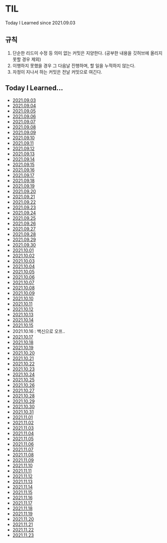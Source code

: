 # TIL
Today I Learned
since 2021.09.03



## 규칙
1. 단순한 리드미 수정 등 의미 없는 커밋은 지양한다. (공부한 내용을 깃허브에 올리지 못할 경우 제외)
2. 이행하지 못했을 경우 그 다음날 진행하며, 할 일을 누적하지 않는다.
3. 자정이 지나서 하는 커밋은 전날 커밋으로 여긴다.


## Today I Learned...
- [2021.09.03](https://github.com/NayeonKeum/BigContest2021 "빅콘테스트2021 인구특성 전처리 완료")
- [2021.09.04](https://github.com/NayeonKeum/BigContest2021 "빅콘테스트2021 시계열 데이터 공부 중 read-papers.md 참고")
- [2021.09.05](https://github.com/NayeonKeum/BigContest2021 "빅콘테스트2021 시계열 데이터 공부 중 read-papers.md 참고")
- [2021.09.06](https://github.com/NayeonKeum/BigContest2021 "빅콘테스트2021 시계열 이용하여 비무작위 결측(MNAR) 처리")
- [2021.09.07](https://github.com/NayeonKeum/BigContest2021 "빅콘테스트2021 Feature Selecting...")
- [2021.09.08](https://github.com/NayeonKeum/BigContest2021 "빅콘테스트2021 LSTM 문제 생겨서 고치는 중,,, 단순 시계열 ")
- [2021.09.09](https://github.com/NayeonKeum/BigContest2021 "빅콘테스트2021 로그 변환 ing ")
- [2021.09.10](https://github.com/NayeonKeum/BigContest2021 "빅콘테스트2021 로그 변환 아직도 안 됨 ")
- [2021.09.11](https://github.com/NayeonKeum/BigContest2021 "빅콘테스트2021 로그 변환 성공하고 왜도 파악, 로그 변환 ")
- [2021.09.12](https://github.com/NayeonKeum/BigContest2021 "빅콘테스트2021 MSE, RMSE, RMSLE, MAE 차이 파악 및 선택")
- [2021.09.13](https://github.com/NayeonKeum/BigContest2021 "빅콘테스트2021 vif 개선")
- [2021.09.14](https://github.com/NayeonKeum/BigContest2021 "빅콘테스트2021 군집별 특성 분석")
- [2021.09.15](https://github.com/NayeonKeum/BigContest2021 "빅콘테스트2021 정책 제언을 위한 공부 중(뉴스 등)")
- [2021.09.16](https://github.com/NayeonKeum/BigContest2021 "빅콘테스트2021 정책 제언 및 마무리")
- [2021.09.17](https://github.com/NayeonKeum/Solving_Algorithms/tree/master/%EB%84%BC%EC%95%8C%EC%95%9C%EC%9B%81%EC%95%A0%20%EC%8A%A4%ED%84%B0%EB%94%94 "코테 스터디 백준 4948")
- [2021.09.18](https://github.com/NayeonKeum/Solving_Algorithms/tree/master/%EB%84%BC%EC%95%8C%EC%95%9C%EC%9B%81%EC%95%A0%20%EC%8A%A4%ED%84%B0%EB%94%94 "코테 스터디 백준 1978")
- [2021.09.19](https://github.com/NayeonKeum/Solving_Algorithms/tree/master/%EB%84%BC%EC%95%8C%EC%95%9C%EC%9B%81%EC%95%A0%20%EC%8A%A4%ED%84%B0%EB%94%94 "코테 스터디 백준 9020")
- [2021.09.20](https://github.com/NayeonKeum/TIL/blob/main/read-books.md "it기업취준실전가이드 part1")
- [2021.09.21](https://github.com/NayeonKeum/TIL/blob/main/read-books.md "it기업취준실전가이드 part2")
- [2021.09.22](https://github.com/NayeonKeum/TIL/blob/main/read-books.md "it기업취준실전가이드 part3")
- [2021.09.23](https://github.com/NayeonKeum/TIL/blob/main/read-books.md "it기업취준실전가이드 part4")
- [2021.09.24](https://github.com/NayeonKeum/TIL/tree/main/GAN "GDSC GAN study")
- [2021.09.25](https://github.com/NayeonKeum/TIL/blob/main/sessions.md "클린코드 세미나")
- [2021.09.26](https://github.com/NayeonKeum/TIL/blob/main/GAN/DL(Andrew%20Ng)/Note-taking.md "알고리즘, GAN 공부")
- [2021.09.27](https://github.com/NayeonKeum/COMPAS2021-Suwon "COMPAS2021-수원 시각화 및 전처리")
- [2021.09.28](https://github.com/NayeonKeum/KotlinStudy "코틀린 스터디-홍드로이드 #1, 2, 3")
- [2021.09.29](https://github.com/NayeonKeum/Solving_Algorithms/ "코테 스터디 백준 3문제")
- [2021.09.30](https://github.com/NayeonKeum/TIL/blob/main/sessions.md "COMPAS2021-수원 EDA")
- [2021.10.01](https://github.com/NayeonKeum/Solving_Algorithms/ "코테 스터디 백준 1문제")
- [2021.10.02](https://github.com/NayeonKeum/COMPAS2021-Suwon "COMPAS2021-수원 EDA 끝")
- [2021.10.03](https://github.com/NayeonKeum/COMPAS2021-Suwon "COMPAS2021-수원 추가 자료 조사")
- [2021.10.04](https://github.com/NayeonKeum/TIL/tree/main/GAN/DL_1(Andrew%20Ng) "GDSC GAN study")
- [2021.10.05](https://github.com/NayeonKeum/COMPAS2021-Suwon "COMPAS2021-수원 ")
- [2021.10.06](https://github.com/NayeonKeum/COMPAS2021-Suwon "COMPAS2021-수원 st-dbscan")
- [2021.10.07](https://github.com/NayeonKeum/TIL/tree/main/GAN/DL_2(Andrew%20Ng) "알고리즘 스터디")
- [2021.10.08](https://github.com/NayeonKeum/COMPAS2021-Suwon "COMPAS2021-수원 지리가중회귀")
- [2021.10.09](https://github.com/NayeonKeum/KUSITMS_Hash "큐시즘반올림데이")
- [2021.10.10](https://github.com/NayeonKeum/COMPAS2021-Suwon "COMPAS2021-수원 지리가중회귀/최근린분석 공부")
- [2021.10.11](https://github.com/NayeonKeum/COMPAS2021-Suwon "COMPAS2021-수원 지리가중회귀/최근린분석 공부")
- [2021.10.12](https://github.com/NayeonKeum/COMPAS2021-Suwon "COMPAS2021-수원 분석 파이프라인 짜기 및 시공간분석기법 공부")
- [2021.10.13](https://github.com/NayeonKeum/TIL/tree/main/GAN/GAN%EC%B2%AB%EA%B1%B8%EC%9D%8C "GDSC GAN첫걸음 part 1-1, 1-2")
- [2021.10.14](https://github.com/NayeonKeum/COMPAS2021-Suwon "COMPAS2021-수원 지리가중회귀 마무리, 회귀계수 클러스터링 및 시각화 완료")
- [2021.10.15](https://github.com/NayeonKeum/COMPAS2021-Suwon "COMPAS2021-수원 분석 지리가중회귀 ")
- 2021.10.16 : 백신으로 오프..
- [2021.10.17](https://github.com/NayeonKeum/COMPAS2021-Suwon "COMPAS2021-수원 4개시도 지리가중회귀 ")
- [2021.10.18](https://github.com/NayeonKeum/COMPAS2021-Suwon "COMPAS2021-수원 태블루 공부...")
- [2021.10.19](https://github.com/NayeonKeum/COMPAS2021-Suwon "COMPAS2021-수원 태블로 적용")
- [2021.10.20](https://github.com/NayeonKeum/KotlinStudy "코틀린 스터디-홍드로이드 #9, 10, 11, 12")
- [2021.10.21](https://github.com/NayeonKeum/Solving_Algorithms/ "알고리즘 스터디 백준 4문제")
- [2021.10.22](https://github.com/NayeonKeum/COMPAS2021-Suwon "COMPAS2021-수원 인사이트 뽑기")
- [2021.10.23](https://github.com/NayeonKeum/COMPAS2021-Suwon "COMPAS2021-수원 인사이트 뽑기2")
- [2021.10.24](https://github.com/NayeonKeum/COMPAS2021-Suwon "COMPAS2021-수원 인사이트")
- [2021.10.25](https://github.com/NayeonKeum/COMPAS2021-Suwon "COMPAS2021-수원 시각화")
- [2021.10.26](https://github.com/NayeonKeum/COMPAS2021-Suwon "COMPAS2021-수원 선택된 변수별 인사이트 파악")
- [2021.10.27](https://github.com/NayeonKeum/COMPAS2021-Suwon "COMPAS2021-수원 신 군집 생성 및 인사이트 도출")
- [2021.10.28](https://github.com/NayeonKeum/COMPAS2021-Suwon "COMPAS2021-수원 신 군집별 ")
- [2021.10.29](https://github.com/NayeonKeum/COMPAS2021-Suwon "COMPAS2021-수원 논리 연결 및 마무리")
- [2021.10.30](https://github.com/NayeonKeum/COMPAS2021-Suwon "COMPAS2021-수원 마무리 ")
- [2021.10.31](https://github.com/NayeonKeum/Solving_Algorithms/ "알고리즘 스터디 백준 1문제")
- [2021.11.01](https://github.com/NayeonKeum/BigContest2021 "빅콘테스트2021 본선 - 통계 대비")
- [2021.11.02](https://github.com/NayeonKeum/BigContest2021 "빅콘테스트2021 본선 - 대비")
- [2021.11.03](https://github.com/NayeonKeum/BigContest2021 "빅콘테스트2021 본선 - 대비")
- [2021.11.04](https://github.com/NayeonKeum/TIL/tree/main/GAN/ "GDSC GAN첫걸음 part 2")
- [2021.11.05](https://github.com/NayeonKeum/TIL/tree/main/GAN/ "GDSC GAN첫걸음 part 2-2")
- [2021.11.06](https://github.com/NayeonKeum/BigContest2021 "빅콘테스트2021 본선 대비")
- [2021.11.07](https://github.com/NayeonKeum/Solving_Algorithms/ "알고리즘 스터디")
- [2021.11.08](https://github.com/NayeonKeum/BigContest2021 "빅콘테스트2021 본선 대비")
- [2021.11.09](https://github.com/NayeonKeum/BigContest2021 "빅콘테스트2021 본선 대비")
- [2021.11.10](https://github.com/NayeonKeum/BigContest2021 "빅콘테스트2021 본선 마무리 및 코드 정리")
- [2021.11.11](https://github.com/aerimforest/FoodVillage "푸드빌리지 카카오맵 하는 중")
- [2021.11.12](https://github.com/aerimforest/FoodVillage/pulls "푸드빌리지 [feat] 카카오맵 초기 ")
- [2021.11.13](https://github.com/aerimforest/FoodVillage/pulls "푸드빌리지 [feat] 카카오맵 기능 구현1 ")
- [2021.11.14](https://github.com/aerimforest/FoodVillage/pulls "푸드빌리지 [feat] 카카오맵 기능 구현2 ")
- [2021.11.15](https://github.com/NayeonKeum/COMPAS2021-Suwon "COMPAS2021-수원 본선 대비 정책 보수")
- [2021.11.16](https://github.com/NayeonKeum/COMPAS2021-Suwon "COMPAS2021-수원 본선 대비 정책 보수2 ")
- [2021.11.17](https://github.com/NayeonKeum/COMPAS2021-Suwon "COMPAS2021-수원 본선 발표자료 마무리")
- [2021.11.18](https://github.com/NayeonKeum/COMPAS2021-Suwon "COMPAS2021-수원 본선 ")
- [2021.11.19](https://github.com/aerimforest/FoodVillage "푸드빌리지")
- [2021.11.20](https://github.com/aerimforest/FoodVillage "푸드빌리지")
- [2021.11.21](https://github.com/aerimforest/FoodVillage "푸드빌리지")
- [2021.11.22](https://github.com/aerimforest/FoodVillage "푸드빌리지")
- [2021.11.23](https://github.com/aerimforest/FoodVillage "푸드빌리지")






